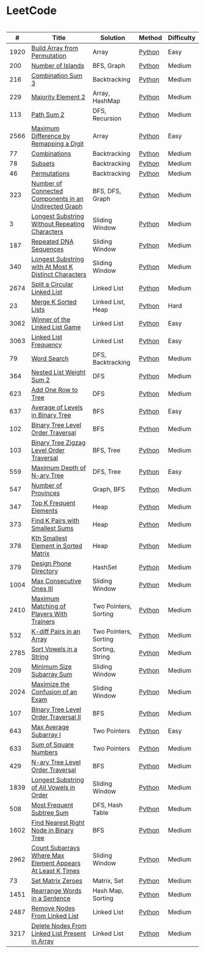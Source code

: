 # LeetCode

# 
| # | Title | Solution | Method | Difficulty | 
|---| ----- | -------- | ------ | ---------- |
|1920|[Build Array from Permutation](https://leetcode.com/problems/build-array-from-permutation/)|Array|[Python](./code/Build_Array_From_Permutation/BuildArrayFromPermutation.py)|Easy|
|200|[Number of Islands](https://leetcode.com/problems/number-of-islands/)|BFS, Graph|[Python](./code/Number_Of_Islands/NumberOfIslands.py)|Medium|
|216|[Combination Sum 3](https://leetcode.com/problems/combination-sum-iii/description/)|Backtracking|[Python](./code/Combination_Sum_III/CombinationSumIII.py)|Medium|
|229|[Majority Element 2](https://leetcode.com/problems/majority-element-ii/description/)|Array, HashMap|[Python](./code/Majority_Element_II/MajorityElementII.py)|Medium|
|113|[Path Sum 2](https://leetcode.com/problems/path-sum-ii/description/)|DFS, Recursion|[Python](./code/Path_Sum_II/PathSumII.py)|Medium|
|2566|[Maximum Difference by Remapping a Digit](https://leetcode.com/problems/maximum-difference-by-remapping-a-digit/)|Array|[Python](./code/Max_Diff_Remap_Digit/MaxDiffRemapDigit.py)|Easy|
|77|[Combinations](https://leetcode.com/problems/combinations/description/)|Backtracking|[Python](./code/Combinations/Combinations.py)|Medium|
|78|[Subsets](https://leetcode.com/problems/subsets/)|Backtracking|[Python](./code/Subsets/Subsets.py)|Medium|
|46|[Permutations](https://leetcode.com/problems/permutations/)|Backtracking|[Python](./code/Permutations/Permutations.py)|Medium|
|323|[Number of Connected Components in an Undirected Graph](https://leetcode.com/problems/number-of-connected-components-in-an-undirected-graph/)|BFS, DFS, Graph|[Python](./code/Num_Connected_Components/NumConnectedComponents.py)|Medium|
|3|[Longest Substring Without Repeating Characters](https://leetcode.com/problems/longest-substring-without-repeating-characters/)|Sliding Window|[Python](./code/Longest_Substring_Without_Repeat/LongestSubstringWithoutRepeat.py)|Medium|
|187|[Repeated DNA Sequences](https://leetcode.com/problems/repeated-dna-sequences)|Sliding Window|[Python](./code/DNA_Sequences/DNASequences.py)|Medium|
|340|[Longest Substring with At Most K Distinct Characters](https://leetcode.com/problems/longest-substring-with-at-most-k-distinct-characters/)|Sliding Window|[Python](./code/LongestSubstringWithAtMostKDistinctCharacters/LongestSubstringWithKDistinctChars.py)|Medium|
|2674|[Split a Circular Linked List](https://leetcode.com/problems/split-a-circular-linked-list)|Linked List|[Python](./code/Split_Circular_Linked_List/SplitCircularLinkedList.py)|Medium|
|23|[Merge K Sorted Lists](https://leetcode.com/problems/merge-k-sorted-lists/)|Linked List, Heap|[Python](./code/Merge_K_Sorted_Lists/MergeKSortedLists.py)|Hard|
|3062|[Winner of the Linked List Game](https://leetcode.com/problems/winner-of-the-linked-list-game)|Linked List|[Python](./code/WinnerOfLinkedList/WinnerOfLinkedList.py)|Easy|
|3063|[Linked List Frequency](https://leetcode.com/problems/linked-list-frequency)|Linked List|[Python](./code/LinkedListFrequency/LinkedListFrequency.py)|Easy|
|79|[Word Search](https://leetcode.com/problems/word-search)|DFS, Backtracking|[Python](./code/WordSearch/WordSearch.py)|Medium|
|364|[Nested List Weight Sum 2](https://leetcode.com/problems/nested-list-weight-sum-ii)|DFS|[Python](./code/NestedListWeightSum2/NestedListWeightSum2.py)|Medium|
|623|[Add One Row to Tree](https://leetcode.com/problems/add-one-row-to-tree/)|DFS|[Python](./code/AddOneRowToTree/AddOneRowToTree.py)|Medium|
|637|[Average of Levels in Binary Tree](https://leetcode.com/problems/average-of-levels-in-binary-tree/)|BFS|[Python](./code/AverageLevelsBinaryTree/AverageLevelsBinaryTree.py)|Easy|
|102|[Binary Tree Level Order Traversal](https://leetcode.com/problems/binary-tree-level-order-traversal/)|BFS|[Python](./code/BinaryTreeLevelOrderTraversal/BinaryTreeLevelOrderTraversal.py)|Medium|
|103|[Binary Tree Zigzag Level Order Traversal](https://leetcode.com/problems/binary-tree-zigzag-level-order-traversal/)|BFS, Tree|[Python](./code/BinaryTreeZigzagTraversal/BinaryTreeZigzagTraversal.py)|Medium|
|559|[Maximum Depth of N-ary Tree](https://leetcode.com/problems/maximum-depth-of-n-ary-tree/)|DFS, Tree|[Python](./code/MaxDepthNaryTree/MaxDepthNaryTree.py)|Easy|
|547|[Number of Provinces](https://leetcode.com/problems/number-of-provinces)|Graph, BFS|[Python](./code/NumOfProvinces/NumOfProvinces.py)|Medium|
|347|[Top K Frequent Elements](https://leetcode.com/problems/top-k-frequent-elements/)|Heap|[Python](./code/TopKFreqElem/TopKFreqElem.py)|Medium|
|373|[Find K Pairs with Smallest Sums](https://leetcode.com/problems/find-k-pairs-with-smallest-sums/)|Heap|[Python](./code/kSmallestPairs/kSmallestPairs.py)|Medium|
|378|[Kth Smallest Element in Sorted Matrix](https://leetcode.com/problems/kth-smallest-element-in-a-sorted-matrix/)|Heap|[Python](./code/kthSmallestMatrix/kthSmallestMatrix.py)|Medium|
|379|[Design Phone Directory](https://leetcode.com/problems/design-phone-directory/)|HashSet|[Python](./code/PhoneDirectory/PhoneDirectory.py)|Medium|
|1004|[Max Consecutive Ones III](https://leetcode.com/problems/max-consecutive-ones-iii)|Sliding Window|[Python](./code/MaxConsecutiveOnes3/MaxConsecutiveOnes3.py)|Medium|
|2410|[Maximum Matching of Players With Trainers](https://leetcode.com/problems/maximum-matching-of-players-with-trainers)|Two Pointers, Sorting|[Python](./code/PlayersWithTrainers/PlayersWithTrainers.py)|Medium|
|532|[K-diff Pairs in an Array](https://leetcode.com/problems/k-diff-pairs-in-an-array/)|Two Pointers, Sorting|[Python](./code/KDiffPairsInArray/KDiffPairsInArray.py)|Medium|
|2785|[Sort Vowels in a String](https://leetcode.com/problems/sort-vowels-in-a-string/)|Sorting, String|[Python](./code/SortVowelsInString/SortVowelsInString.py)|Medium|
|209|[Minimum Size Subarray Sum](https://leetcode.com/problems/minimum-size-subarray-sum)|Sliding Window|[Python](./code/MinSizeSubarraySum/MinSizeSubarraySum.py)|Medium|
|2024|[Maximize the Confusion of an Exam](https://leetcode.com/problems/maximize-the-confusion-of-an-exam)|Sliding Window|[Python](./code/MaxConfusionExam/MaxConfusionExam.py)|Medium|
|107|[Binary Tree Level Order Traversal II](https://leetcode.com/problems/binary-tree-level-order-traversal-ii/)|BFS|[Python](./code/BinaryTreeLevelOrderTraversal2/BinaryTreeLevelOrderTraversal2.py)|Medium|
|643|[Max Average Subarray I](https://leetcode.com/problems/maximum-average-subarray-i/)|Two Pointers|[Python](./code/MaxAverageSubarray1/MaxAverageSubarray1.py)|Easy|
|633|[Sum of Square Numbers](https://leetcode.com/problems/sum-of-square-numbers/description)|Two Pointers|[Python](./code/SumSquareNums/SumSquareNums.py)|Medium|
|429|[N-ary Tree Level Order Traversal](https://leetcode.com/problems/n-ary-tree-level-order-traversal/)|BFS|[Python](./code/NaryTreeLevelOrder/NaryTreeLevelOrder.py)|Medium|
|1839|[Longest Substring of All Vowels in Order](https://leetcode.com/problems/longest-substring-of-all-vowels-in-order/)|Sliding Window|[Python](./code/LongSubstringVowelsOrder/LongSubstringVowelsOrder.py)|Medium|
|508|[Most Frequent Subtree Sum](https://leetcode.com/problems/most-frequent-subtree-sum/)|DFS, Hash Table|[Python](./code/MostFrequentSubtreeSum/MostFrequentSubtreeSum.py)|Medium|
|1602|[Find Nearest Right Node in Binary Tree](https://leetcode.com/problems/find-nearest-right-node-in-binary-tree/)|BFS|[Python](./code/NearestRightNodeBinaryTree/NearestRightNodeBinaryTree.py)|Medium|
|2962|[Count Subarrays Where Max Element Appears At Least K Times](https://leetcode.com/problems/count-subarrays-where-max-element-appears-at-least-k-times/)|Sliding Window|[Python](./code/CountSubarraysMaxElementKTimes/CountSubarraysMaxElementKTimes.py)|Medium|
|73|[Set Matrix Zeroes](https://leetcode.com/problems/set-matrix-zeroes/)|Matrix, Set|[Python](./code/SetMatrixZeroes/SetMatrixZeroes.py)|Medium|
|1451|[Rearrange Words in a Sentence](https://leetcode.com/problems/rearrange-words-in-a-sentence/)|Hash Map, Sorting|[Python](./code/RearrangeWords/RearrangeWords.py)|Medium|
|2487|[Remove Nodes From Linked List](https://leetcode.com/problems/remove-nodes-from-linked-list/)|Linked List|[Python](./code/RemoveNodesFromLinkedList/RemoveNodesFromLinkedList.py)|Medium|
|3217|[Delete Nodes From Linked List Present in Array](https://leetcode.com/problems/delete-nodes-from-linked-list-present-in-array/)|Linked List|[Python](./code/DeleteNodesLinkedListPresentInArray/DeleteNodesLinkedListPresentInArray.py)|Medium|